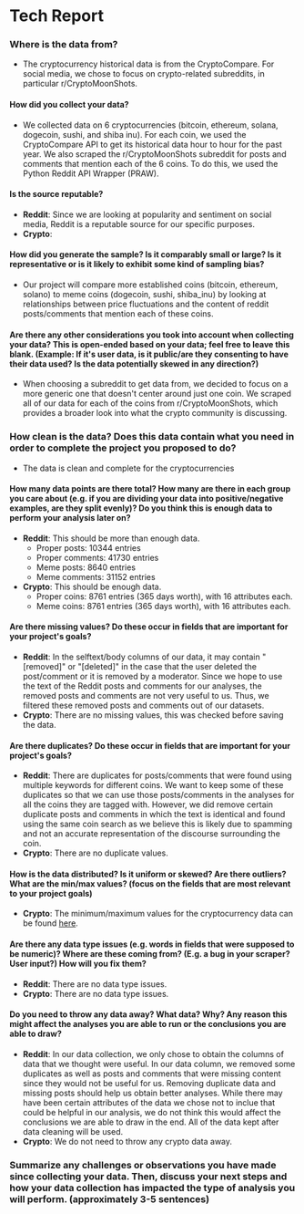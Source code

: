 # Tech Report

### **Where is the data from?**
- The cryptocurrency historical data is from the CryptoCompare. For social media, we chose to focus on crypto-related subreddits, in particular r/CryptoMoonShots.

#### **How did you collect your data?**
- We collected data on 6 cryptocurrencies (bitcoin, ethereum, solana, dogecoin, sushi, and shiba inu). For each coin, we used the CryptoCompare API to get its historical data hour to hour for the past year. We also scraped the r/CryptoMoonShots subreddit for posts and comments that mention each of the 6 coins. To do this, we used the Python Reddit API Wrapper (PRAW).

#### **Is the source reputable?**
- **Reddit**: Since we are looking at popularity and sentiment on social media, Reddit is a reputable source for our specific purposes.
- **Crypto**: 

#### **How did you generate the sample? Is it comparably small or large? Is it representative or is it likely to exhibit some kind of sampling bias?**
- Our project will compare more established coins (bitcoin, ethereum, solano) to meme coins (dogecoin, sushi, shiba_inu) by looking at relationships between price fluctuations and the content of reddit posts/comments that mention each of these coins.

#### **Are there any other considerations you took into account when collecting your data? This is open-ended based on your data; feel free to leave this blank. (Example: If it's user data, is it public/are they consenting to have their data used? Is the data potentially skewed in any direction?)**
- When choosing a subreddit to get data from, we decided to focus on a more generic one that doesn't center around just one coin. We scraped all of our data for each of the coins from r/CryptoMoonShots, which provides a broader look into what the crypto community is discussing. 

### **How clean is the data? Does this data contain what you need in order to complete the project you proposed to do?**
- The data is clean and complete for the cryptocurrencies
 
#### **How many data points are there total? How many are there in each group you care about (e.g. if you are dividing your data into positive/negative examples, are they split evenly)? Do you think this is enough data to perform your analysis later on?**

- **Reddit**: This should be more than enough data.
    - Proper posts: 10344 entries 
    - Proper comments: 41730 entries
    - Meme posts: 8640 entries
    - Meme comments: 31152 entries
- **Crypto**: This should be enough data.
    - Proper coins: 8761 entries (365 days worth), with 16 attributes each.
    - Meme coins: 8761 entries (365 days worth), with 16 attributes each.


#### Are there missing values? Do these occur in fields that are important for your project's goals?
- **Reddit**: In the selftext/body columns of our data, it may contain "[removed]" or "[deleted]" in the case that the user deleted the post/comment or it is removed by a moderator. Since we hope to use the text of the Reddit posts and comments for our analyses, the removed posts and comments are not very useful to us. Thus, we filtered these removed posts and comments out of our datasets. 
- **Crypto**: There are no missing values, this was checked before saving the data.


#### Are there duplicates? Do these occur in fields that are important for your project's goals?
- **Reddit**: There are duplicates for posts/comments that were found using multiple keywords for different coins. We want to keep some of these duplicates so that we can use those posts/comments in the analyses for all the coins they are tagged with. However, we did remove certain duplicate posts and comments in which the text is identical and found using the same coin search as we believe this is likely due to spamming and not an accurate representation of the discourse surrounding the coin. 
- **Crypto**: There are no duplicate values.

#### How is the data distributed? Is it uniform or skewed? Are there outliers? What are the min/max values? (focus on the fields that are most relevant to your project goals)
- **Crypto**: The minimum/maximum values for the cryptocurrency data can be found [here](../../data/sample/range).

#### Are there any data type issues (e.g. words in fields that were supposed to be numeric)? Where are these coming from? (E.g. a bug in your scraper? User input?) How will you fix them?
- **Reddit**: There are no data type issues.
- **Crypto**: There are no data type issues.

#### Do you need to throw any data away? What data? Why? Any reason this might affect the analyses you are able to run or the conclusions you are able to draw?
- **Reddit**: In our data collection, we only chose to obtain the columns of data that we thought were useful. In our data column, we removed some duplicates as well as posts and comments that were missing content since they would not be useful for us. Removing duplicate data and missing posts should help us obtain better analyses. While there may have been certain attributes of the data we chose not to inclue that could be helpful in our analysis, we do not think this would affect the conclusions we are able to draw in the end. All of the data kept after data cleaning will be used. 
- **Crypto**: We do not need to throw any crypto data away.

### Summarize any challenges or observations you have made since collecting your data. Then, discuss your next steps and how your data collection has impacted the type of analysis you will perform. (approximately 3-5 sentences)
